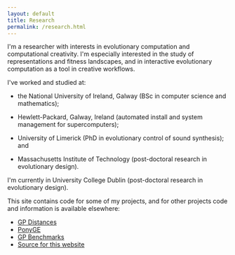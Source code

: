 ```yaml
---
layout: default
title: Research
permalink: /research.html
---
```


I'm a researcher with interests in evolutionary computation and
computational creativity. I'm especially interested in the study of
representations and fitness landscapes, and in interactive
evolutionary computation as a tool in creative workflows.

I've worked and studied at: 

* the National University of Ireland, Galway (BSc in computer science
and mathematics);

* Hewlett-Packard, Galway, Ireland (automated install and system
management for supercomputers);

* University of Limerick (PhD in evolutionary control of sound
synthesis); and

* Massachusetts Institute of Technology (post-doctoral research in
evolutionary design).

I'm currently in University College Dublin (post-doctoral research in
evolutionary design).


This site contains code for some of my projects, and for other
projects code and information is available elsewhere:

* [GP Distances](https://github.com/jmmcd/GPDistance)
* [PonyGE](http://ponyge.googlecode.com)
* [GP Benchmarks](http://groups.csail.mit.edu/EVO-DesignOpt/GPBenchmarks/)
* [Source for this website](https://github.com/jmmcd/jmmcd.github.com)
